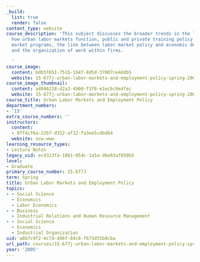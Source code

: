 ```yaml
---
_build:
  list: true
  render: false
content_type: website
course_description: 'This subject discusses the broader trends in the labor market,
  how urban labor markets function, public and private training policy, other labor
  market programs, the link between labor market policy and economic development,
  and the organization of work within firms.

  '
course_image:
  content: bdb5f651-751b-1947-8d5d-37007ce4ddb5
  website: 15-677j-urban-labor-markets-and-employment-policy-spring-2005
course_image_thumbnail:
  content: a4046228-d2a3-4900-f3f6-e1ecbc0e4fec
  website: 15-677j-urban-labor-markets-and-employment-policy-spring-2005
course_title: Urban Labor Markets and Employment Policy
department_numbers:
- '15'
extra_course_numbers: ''
instructors:
  content:
  - 87f4cf6a-22b7-d352-af12-fa3ee5cdbd64
  website: ocw-www
learning_resource_types:
- Lecture Notes
legacy_uid: ec4323fa-1861-054c-1a5a-d6e03af650b5
level:
- Graduate
primary_course_number: 15.677J
term: Spring
title: Urban Labor Markets and Employment Policy
topics:
- - Social Science
  - Economics
  - Labor Economics
- - Business
  - Industrial Relations and Human Resource Management
- - Social Science
  - Economics
  - Industrial Organization
uid: a0b7c9f2-4c74-496f-84c8-f673d55b0cba
url_path: courses/15-677j-urban-labor-markets-and-employment-policy-spring-2005
year: '2005'
---
```

